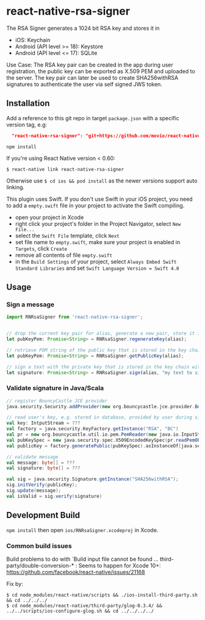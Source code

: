 # react-native-rsa-signer

The RSA Signer generates a 1024 bit RSA key and stores it in

* iOS: Keychain
* Android (API level >= 18): Keystore
* Android (API level <= 17): SQLite

Use Case:
The RSA key pair can be created in the app during user registration, the public key can be exported as X.509 PEM and uploaded to the server. The key pair can later be used to create SHA256withRSA signatures to authenticate the user via self signed JWS token.

## Installation

Add a reference to this git repo in target `package.json` with a specific version tag, e.g:

```json
  "react-native-rsa-signer": "git+https://github.com/movio/react-native-rsa-signer.git#1.3.2"
```

`npm install`

If you're using React Native version < 0.60:

`$ react-native link react-native-rsa-signer`

Otherwise use `$ cd ios && pod install` as the newer versions support auto linking.

This plugin uses Swift. If you don't use Swift in your iOS project, you need to add a `empty.swift` file in your project to activate the Swift compiling.

* open your project in Xcode
* right click your project's folder in the Project Navigator, select `New File...`
* select the `Swift File` template, click `Next`
* set file name to `empty.swift`, make sure your project is enabled in `Targets`, click `Create`
* remove all contents of file `empty.swift`
* in the `Build Settings` of your project, select `Always Embed Swift Standard Libraries` and set `Swift Language Version = Swift 4.0`

## Usage

### Sign a message
```javascript
import RNRsaSigner from 'react-native-rsa-signer';


// drop the current key pair for alias, generate a new pair, store it in the key chain and return the PEM string.
let pubKeyPem: Promise<String> = RNRsaSigner.regenerateKey(alias);

// retrieve POM string of the public key that is stored in the key chain with the provided alias
let pubKeyPem: Promise<String> = RNRsaSigner.getPublicKey(alias);

// sign a text with the private key that is stored in the key chain with the provided alias
let signature: Promise<String> = RNRsaSigner.sign(alias, "my text to sign");

```

### Validate signature in Java/Scala
```scala
// register BouncyCastle JCE provider
java.security.Security.addProvider(new org.bouncycastle.jce.provider.BouncyCastleProvider())

// read user's key, e.g. stored in database, provided by user during sign up
val key: IntputStream = ???
val factory = java.security.KeyFactory.getInstance("RSA", "BC")
val pr = new org.bouncycastle.util.io.pem.PemReader(new java.io.InputStreamReader(key))
val pubKeySpec = new java.security.spec.X509EncodedKeySpec(pr.readPemObject().getContent())
val publicKey = factory.generatePublic(pubKeySpec).asInstanceOf[java.security.interfaces.RSAPublicKey]

// validate message
val message: byte[] = ???
val signature: byte[] = ???

val sig = java.security.Signature.getInstance("SHA256withRSA");
sig.initVerify(publicKey);
sig.update(message);
val isValid = sig.verify(signature)
```

## Development Build

`npm install` then open `ios/RNRsaSigner.xcodeproj` in Xcode.

### Common build issues

Build problems to do with `Build input file cannot be found ... third-party/double-conversion-* :
Seems to happen for Xcode 10+: https://github.com/facebook/react-native/issues/21168

Fix by:

``` shell
$ cd node_modules/react-native/scripts && ./ios-install-third-party.sh && cd ../../../
$ cd node_modules/react-native/third-party/glog-0.3.4/ && ../../scripts/ios-configure-glog.sh && cd ../../../../
```
